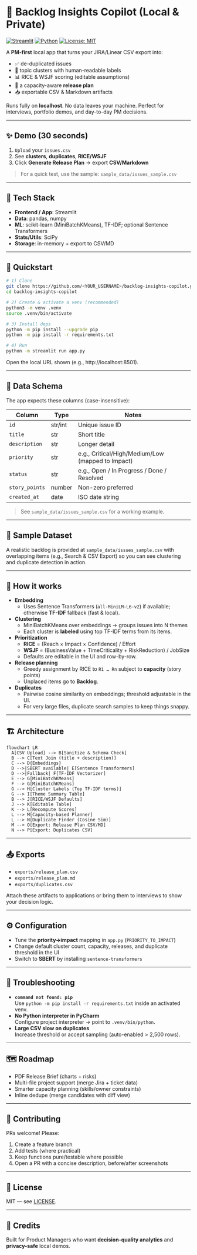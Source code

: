 # 🧭 Backlog Insights Copilot (Local & Private)

[![Streamlit](https://img.shields.io/badge/Built%20with-Streamlit-FF4B4B.svg)](https://streamlit.io/) [![Python](https://img.shields.io/badge/Python-3.10%2B-blue.svg)](https://www.python.org/) [![License: MIT](https://img.shields.io/badge/License-MIT-yellow.svg)](LICENSE)

A **PM-first** local app that turns your JIRA/Linear CSV export into:

- ✅ de-duplicated issues
- 🧩 topic clusters with human-readable labels
- 📊 RICE & WSJF scoring (editable assumptions)
- 🚀 a capacity-aware **release plan**
- 📥 exportable CSV & Markdown artifacts

Runs fully on **localhost**. No data leaves your machine. Perfect for interviews, portfolio demos, and day-to-day PM decisions.

---

## ✨ Demo (30 seconds)

1. `Upload` your `issues.csv`
2. See **clusters**, **duplicates**, **RICE/WSJF**
3. Click **Generate Release Plan** → export **CSV/Markdown**

> For a quick test, use the sample: `sample_data/issues_sample.csv`

---

## 🧰 Tech Stack

- **Frontend / App**: Streamlit
- **Data**: pandas, numpy
- **ML**: scikit-learn (MiniBatchKMeans), TF-IDF; optional Sentence Transformers
- **Stats/Utils**: SciPy
- **Storage**: in-memory + export to CSV/MD

---

## 🚀 Quickstart

```bash
# 1) Clone
git clone https://github.com/<YOUR_USERNAME>/backlog-insights-copilot.git
cd backlog-insights-copilot

# 2) Create & activate a venv (recommended)
python3 -m venv .venv
source .venv/bin/activate

# 3) Install deps
python -m pip install --upgrade pip
python -m pip install -r requirements.txt

# 4) Run
python -m streamlit run app.py
```

Open the local URL shown (e.g., http://localhost:8501).

---

## 📂 Data Schema

The app expects these columns (case-insensitive):

| Column | Type | Notes |
|--------|------|-------|
| `id` | str/int | Unique issue ID |
| `title` | str | Short title |
| `description` | str | Longer detail |
| `priority` | str | e.g., Critical/High/Medium/Low (mapped to Impact) |
| `status` | str | e.g., Open / In Progress / Done / Resolved |
| `story_points` | number | Non-zero preferred |
| `created_at` | date | ISO date string |

> See `sample_data/issues_sample.csv` for a working example.

---

## 🧪 Sample Dataset

A realistic backlog is provided at `sample_data/issues_sample.csv` with overlapping items (e.g., Search & CSV Export) so you can see clustering and duplicate detection in action.

---

## 🧠 How it works

- **Embedding**
  - Uses Sentence Transformers (`all-MiniLM-L6-v2`) if available; otherwise **TF-IDF** fallback (fast & local).
- **Clustering**
  - MiniBatchKMeans over embeddings → groups issues into N themes
  - Each cluster is **labeled** using top TF-IDF terms from its items.
- **Prioritization**
  - **RICE** = (Reach × Impact × Confidence) / Effort
  - **WSJF** = (BusinessValue + TimeCriticality + RiskReduction) / JobSize
  - Defaults are editable in the UI and row-by-row.
- **Release planning**
  - Greedy assignment by RICE to `R1 … Rn` subject to **capacity** (story points)
  - Unplaced items go to **Backlog**.
- **Duplicates**
  - Pairwise cosine similarity on embeddings; threshold adjustable in the UI.
  - For very large files, duplicate search samples to keep things snappy.

---

## 🏗️ Architecture

```mermaid
flowchart LR
  A[CSV Upload] --> B[Sanitize & Schema Check]
  B --> C[Text Join (title + description)]
  C --> D{Embeddings}
  D -->|SBERT available| E[Sentence Transformers]
  D -->|Fallback| F[TF-IDF Vectorizer]
  E --> G[MiniBatchKMeans]
  F --> G[MiniBatchKMeans]
  G --> H[Cluster Labels (Top TF-IDF terms)]
  G --> I[Theme Summary Table]
  B --> J[RICE/WSJF Defaults]
  J --> K[Editable Table]
  K --> L[Recompute Scores]
  L --> M[Capacity-based Planner]
  L --> N[Duplicate Finder (Cosine Sim)]
  M --> O[Export: Release Plan CSV/MD]
  N --> P[Export: Duplicates CSV]
```

---

## 📤 Exports

- `exports/release_plan.csv`
- `exports/release_plan.md`
- `exports/duplicates.csv`

Attach these artifacts to applications or bring them to interviews to show your decision logic.

---

## ⚙️ Configuration

- Tune the **priority→impact** mapping in `app.py` (`PRIORITY_TO_IMPACT`)
- Change default cluster count, capacity, releases, and duplicate threshold in the UI
- Switch to **SBERT** by installing `sentence-transformers`

---

## 🧯 Troubleshooting

- **`command not found: pip`**  
  Use `python -m pip install -r requirements.txt` inside an activated venv.
- **No Python interpreter in PyCharm**  
  Configure project interpreter → point to `.venv/bin/python`.
- **Large CSV slow on duplicates**  
  Increase threshold or accept sampling (auto-enabled > 2,500 rows).

---

## 🗺️ Roadmap

- PDF Release Brief (charts + risks)
- Multi-file project support (merge Jira + ticket data)
- Smarter capacity planning (skills/owner constraints)
- Inline dedupe (merge candidates with diff view)

---

## 🤝 Contributing

PRs welcome! Please:

1. Create a feature branch
2. Add tests (where practical)
3. Keep functions pure/testable where possible
4. Open a PR with a concise description, before/after screenshots

---

## 🪪 License

MIT — see [LICENSE](LICENSE).

---

## 🙌 Credits

Built for Product Managers who want **decision-quality analytics** and **privacy-safe** local demos.
